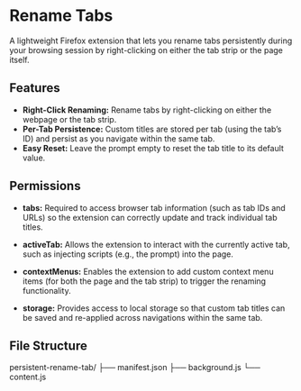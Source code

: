 # Rename Tabs

A lightweight Firefox extension that lets you rename tabs persistently during your browsing session by right-clicking on either the tab strip or the page itself.

## Features

- **Right-Click Renaming:** Rename tabs by right-clicking on either the webpage or the tab strip.
- **Per-Tab Persistence:** Custom titles are stored per tab (using the tab’s ID) and persist as you navigate within the same tab.
- **Easy Reset:** Leave the prompt empty to reset the tab title to its default value.

## Permissions
- **tabs:** Required to access browser tab information (such as tab IDs and URLs) so the extension can correctly update and track individual tab titles.

- **activeTab:** Allows the extension to interact with the currently active tab, such as injecting scripts (e.g., the prompt) into the page.

- **contextMenus:** Enables the extension to add custom context menu items (for both the page and the tab strip) to trigger the renaming functionality.

- **storage:** Provides access to local storage so that custom tab titles can be saved and re-applied across navigations within the same tab.

## File Structure

persistent-rename-tab/
├── manifest.json
├── background.js
└── content.js